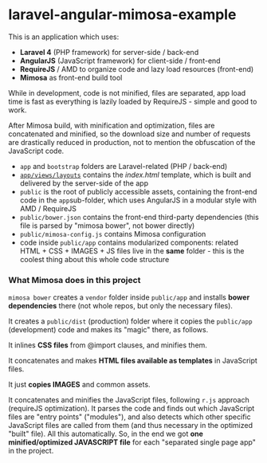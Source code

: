 laravel-angular-mimosa-example
==============================

This is an application which uses:

- **Laravel 4** (PHP framework) for server-side / back-end
- **AngularJS** (JavaScript framework) for client-side / front-end
- **RequireJS** / AMD to organize code and lazy load resources (front-end)
- **Mimosa** as front-end build tool

While in development, code is not minified, files are separated, app load time is fast as everything is lazily loaded by RequireJS - simple and good to work.

After Mimosa build, with minification and optimization, files are concatenated and minified, so the download size and number of requests are drastically reduced in production, not to mention the obfuscation of the JavaScript code.

- `app` and `bootstrap` folders are Laravel-related (PHP / back-end)
- [`app/views/layouts`](https://github.com/jbruni/laravel-angular-mimosa-example/tree/master/app/views/layouts) contains the *index.html* template, which is built and delivered by the server-side of the app
- `public` is the root of publicly accessible assets, containing the front-end code in the `app`sub-folder, which uses AngularJS in a modular style with AMD / RequireJS
- `public/bower.json` contains the front-end third-party dependencies (this file is parsed by "mimosa bower", not bower directly)
- `public/mimosa-config.js` contains Mimosa configuration
- code inside `public/app` contains modularized components: related HTML + CSS + IMAGES + JS files live in the **same** folder - this is the coolest thing about this whole code structure

### What Mimosa does in this project

`mimosa bower` creates a `vendor` folder inside `public/app` and installs **bower dependencies** there (not whole repos, but only the necessary files).

It creates a `public/dist` (production) folder where it copies the `public/app` (development) code and makes its "magic" there, as follows.

It inlines **CSS files** from @import clauses, and minifies them.

It concatenates and makes **HTML files available as templates** in JavaScript files.

It just **copies IMAGES** and common assets.

It concatenates and minifies the JavaScript files, following `r.js` approach (requireJS optimization). It parses the code and finds out which JavaScript files are "entry points" ("modules"), and also detects which other specific JavaScript files are called from them (and thus necessary in the optimized "built" file). All this automatically. So, in the end we got **one minified/optimized JAVASCRIPT file** for each "separated single page app" in the project.
